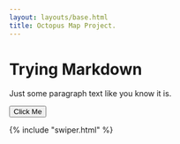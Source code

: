 ```yaml
---
layout: layouts/base.html
title: Octopus Map Project.
---
```


# Trying Markdown

Just some paragraph text like you know it is. 

<button class="btn btn-primary">Click Me</button>

{% include "swiper.html" %}